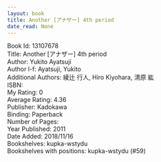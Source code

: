 ```yaml
---
layout: book
title: Another [アナザー] 4th period
date_read: None
---
```


Book Id: 13107678<br />
Title: Another [アナザー] 4th period<br />
Author: Yukito Ayatsuji<br />
Author l-f: Ayatsuji, Yukito<br />
Additional Authors: 綾辻 行人, Hiro Kiyohara, 清原 紘<br />
ISBN: <br />
My Rating: 0<br />
Average Rating: 4.36<br />
Publisher: Kadokawa<br />
Binding: Paperback<br />
Number of Pages: <br />
Year Published: 2011<br />
Date Added: 2018/11/16<br />
Bookshelves: kupka-wstydu<br />
Bookshelves with positions: kupka-wstydu (#59)<br />

